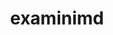 ---
title: "examinimd"
layout: cache
category: package
meta: {"versions": ["1.0"], "compilers": ["gcc@6.4.0", "xl@16.1"]}
spec_files: 
 - spec-0.json
 - spec-1.json
 - spec-2.json
 - spec-3.json
 - spec-4.json
spec_names:
 - 'examinimd@1.0%gcc@6.4.0+mpi~openmp~pthreads arch=linux-rhel7-power9le ^hwloc@1.11.11%gcc@6.4.0~cairo~cuda~gl~libudev+libxml2~netloc~nvml+pci+shared arch=linux-rhel7-power9le ^kokkos-legacy@2.9.00%gcc@6.4.0~aggressive_vectorization~compiler_warnings~cuda~debug~disable_deprecated_code~disable_dualview_modify_check~disable_profiling~enable_eti~enable_lambda~enable_profile_load_print~force_uvm~openmp~pic~pthreads~qthreads~rdc+serial~use_ldg cxxstd=none gpu_arch=none host_arch=none arch=linux-rhel7-power9le ^libiconv@1.16%gcc@6.4.0 arch=linux-rhel7-power9le ^libpciaccess@0.13.5%gcc@6.4.0 arch=linux-rhel7-power9le ^libxml2@2.9.10%gcc@6.4.0~python arch=linux-rhel7-power9le ^numactl@2.0.12%gcc@6.4.0 arch=linux-rhel7-power9le ^spectrum-mpi@10.3.1%gcc@6.4.0 arch=linux-rhel7-power9le ^xz@5.2.5%gcc@6.4.0 arch=linux-rhel7-power9le ^zlib@1.2.11%gcc@6.4.0+optimize+pic+shared arch=linux-rhel7-power9le'
 - 'examinimd@1.0%gcc@6.4.0+mpi~openmp~pthreads arch=linux-rhel7-power9le ^hwloc@1.11.11%gcc@6.4.0~cairo~cuda~gl~libudev+libxml2~netloc~nvml+pci+shared arch=linux-rhel7-power9le ^kokkos-legacy@2.9.00%gcc@6.4.0~aggressive_vectorization~compiler_warnings~cuda~debug~disable_deprecated_code~disable_dualview_modify_check~disable_profiling~enable_eti~enable_lambda~enable_profile_load_print~force_uvm~openmp~pic~pthreads~qthreads~rdc+serial~use_ldg cxxstd=none gpu_arch=none host_arch=none arch=linux-rhel7-power9le ^libiconv@1.16%gcc@6.4.0 arch=linux-rhel7-power9le ^libpciaccess@0.13.5%gcc@6.4.0 arch=linux-rhel7-power9le ^libxml2@2.9.10%gcc@6.4.0~python arch=linux-rhel7-power9le ^numactl@2.0.12%gcc@6.4.0 arch=linux-rhel7-power9le ^openmpi@4.0.3%gcc@6.4.0~atomics~cuda~cxx~cxx_exceptions+gpfs~java~legacylaunchers~lustre~memchecker~pmi~singularity~sqlite3+static~thread_multiple+vt+wrapper-rpath fabrics=none schedulers=none arch=linux-rhel7-power9le ^xz@5.2.5%gcc@6.4.0 arch=linux-rhel7-power9le ^zlib@1.2.11%gcc@6.4.0+optimize+pic+shared arch=linux-rhel7-power9le'
 - 'examinimd@1.0%gcc@6.4.0+mpi~openmp~pthreads arch=linux-rhel7-power9le ^hwloc@1.11.11%gcc@6.4.0~cairo~cuda~gl~libudev+libxml2~netloc~nvml+pci+shared arch=linux-rhel7-power9le ^kokkos-legacy@2.9.00%gcc@6.4.0~aggressive_vectorization~compiler_warnings~cuda~debug~disable_deprecated_code~disable_dualview_modify_check~disable_profiling~enable_eti~enable_lambda~enable_profile_load_print~force_uvm~openmp~pic~pthreads~qthreads~rdc+serial~use_ldg cxxstd=none gpu_arch=none host_arch=none arch=linux-rhel7-power9le ^libiconv@1.16%gcc@6.4.0 arch=linux-rhel7-power9le ^libpciaccess@0.13.5%gcc@6.4.0 arch=linux-rhel7-power9le ^libxml2@2.9.10%gcc@6.4.0~python arch=linux-rhel7-power9le ^numactl@2.0.12%gcc@6.4.0 arch=linux-rhel7-power9le ^spectrum-mpi@10.3.1%gcc@6.4.0 arch=linux-rhel7-power9le ^xz@5.2.5%gcc@6.4.0 arch=linux-rhel7-power9le ^zlib@1.2.11%gcc@6.4.0+optimize+pic+shared arch=linux-rhel7-power9le'
 - 'examinimd@1.0%gcc@6.4.0+mpi~openmp~pthreads arch=linux-rhel7-power9le ^hwloc@1.11.11%gcc@6.4.0~cairo~cuda~gl~libudev+libxml2~netloc~nvml+pci+shared arch=linux-rhel7-power9le ^kokkos-legacy@2.9.00%gcc@6.4.0~aggressive_vectorization~compiler_warnings~cuda~debug~disable_deprecated_code~disable_dualview_modify_check~disable_profiling~enable_eti~enable_lambda~enable_profile_load_print~force_uvm~openmp~pic~pthreads~qthreads~rdc+serial~use_ldg cxxstd=none gpu_arch=none host_arch=none arch=linux-rhel7-power9le ^libiconv@1.16%gcc@6.4.0 arch=linux-rhel7-power9le ^libpciaccess@0.13.5%gcc@6.4.0 arch=linux-rhel7-power9le ^libxml2@2.9.10%gcc@6.4.0~python arch=linux-rhel7-power9le ^numactl@2.0.12%gcc@6.4.0 arch=linux-rhel7-power9le ^openmpi@3.1.6%gcc@6.4.0~atomics~cuda~cxx~cxx_exceptions+gpfs~java~legacylaunchers~lustre~memchecker~pmi~singularity~sqlite3+static~thread_multiple+vt+wrapper-rpath fabrics=none schedulers=none arch=linux-rhel7-power9le ^xz@5.2.5%gcc@6.4.0 arch=linux-rhel7-power9le ^zlib@1.2.11%gcc@6.4.0+optimize+pic+shared arch=linux-rhel7-power9le'
 - 'examinimd@1.0%xl@16.1 fflags="-qzerosize" +mpi~openmp~pthreads arch=linux-rhel7-power9le ^hwloc@1.11.11%xl@16.1 fflags="-qzerosize" ~cairo~cuda~gl~libudev+libxml2~netloc~nvml+pci+shared arch=linux-rhel7-power9le ^kokkos-legacy@2.9.00%xl@16.1 fflags="-qzerosize" ~aggressive_vectorization~compiler_warnings~cuda~debug~disable_deprecated_code~disable_dualview_modify_check~disable_profiling~enable_eti~enable_lambda~enable_profile_load_print~force_uvm~openmp~pic~pthreads~qthreads~rdc+serial~use_ldg cxxstd=none gpu_arch=none host_arch=none arch=linux-rhel7-power9le ^libiconv@1.16%xl@16.1 fflags="-qzerosize"  arch=linux-rhel7-power9le ^libpciaccess@0.13.5%xl@16.1 fflags="-qzerosize"  arch=linux-rhel7-power9le ^libxml2@2.9.10%xl@16.1 fflags="-qzerosize" ~python arch=linux-rhel7-power9le ^numactl@2.0.11%xl@16.1 fflags="-qzerosize"  patches=592f30f arch=linux-rhel7-power9le ^spectrum-mpi@10.3.1%xl@16.1 fflags="-qzerosize"  arch=linux-rhel7-power9le ^xz@5.2.5%xl@16.1 fflags="-qzerosize"  arch=linux-rhel7-power9le ^zlib@1.2.11%xl@16.1 fflags="-qzerosize" +optimize+pic+shared arch=linux-rhel7-power9le'
---